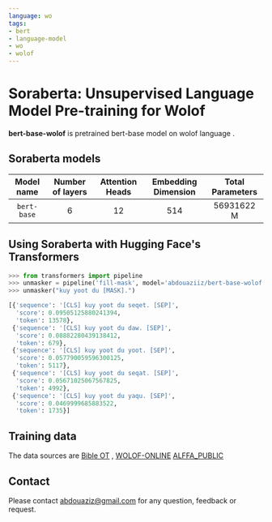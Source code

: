 ```yaml
---
language: wo
tags:
- bert
- language-model
- wo
- wolof 
---
```


# Soraberta: Unsupervised Language Model Pre-training for Wolof

**bert-base-wolof** is pretrained bert-base model on wolof language  .

## Soraberta models

| Model name | Number of layers | Attention Heads | Embedding Dimension | Total Parameters |
| :------:       |   :---: | :---: | :---: | :---: |
| `bert-base` | 6    | 12   | 514   | 56931622 M |
 



## Using Soraberta with Hugging Face's Transformers


```python
>>> from transformers import pipeline
>>> unmasker = pipeline('fill-mask', model='abdouaziiz/bert-base-wolof')
>>> unmasker("kuy yoot du [MASK].")

[{'sequence': '[CLS] kuy yoot du seqet. [SEP]',
  'score': 0.09505125880241394,
  'token': 13578},
 {'sequence': '[CLS] kuy yoot du daw. [SEP]',
  'score': 0.08882280439138412,
  'token': 679},
 {'sequence': '[CLS] kuy yoot du yoot. [SEP]',
  'score': 0.057790059596300125,
  'token': 5117},
 {'sequence': '[CLS] kuy yoot du seqat. [SEP]',
  'score': 0.05671025067567825,
  'token': 4992},
 {'sequence': '[CLS] kuy yoot du yaqu. [SEP]',
  'score': 0.0469999685883522,
  'token': 1735}]
```

## Training data
The data sources are [Bible OT](http://biblewolof.com/) , [WOLOF-ONLINE](http://www.wolof-online.com/) 
[ALFFA_PUBLIC](https://github.com/getalp/ALFFA_PUBLIC/tree/master/ASR/WOLOF)



## Contact

Please contact abdouaziz@gmail.com for any question, feedback or request.